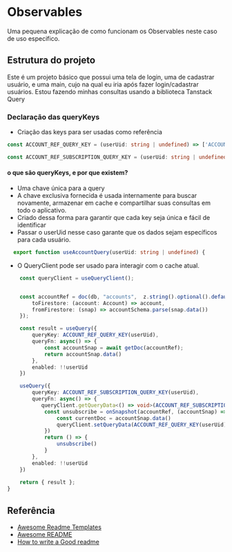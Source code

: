 
# Observables

Uma pequena explicação de como funcionam os Observables neste caso de uso especifico.

## Estrutura do projeto

Este é um projeto básico que possui uma tela de login, uma de cadastrar usuário, e uma main, cujo na qual eu iria após fazer login/cadastrar usuários. Estou fazendo minhas consultas usando a biblioteca Tanstack Query

### Declaração das queryKeys

 - Criação das keys para ser usadas como referência

```typescript
const ACCOUNT_REF_QUERY_KEY = (userUid: string | undefined) => ['ACCOUNT_REF_KEY', userUid]

const ACCOUNT_REF_SUBSCRIPTION_QUERY_KEY = (userUid: string | undefined) => ['ACCOUNT_SUBSCRIPTION_KEY', userUid]

```

#### o que são queryKeys, e por que existem?
- Uma chave única para a query
- A chave exclusiva fornecida é usada internamente para buscar novamente, armazenar em cache e compartilhar suas consultas em todo o aplicativo.
 - Criado dessa forma para garantir que cada key seja única e fácil de identificar 
 - Passar o userUid nesse caso garante que os dados sejam específicos para cada usuário.

```typescript
  export function useAccountQuery(userUid: string | undefined) {
```
  - O QueryClient pode ser usado para interagir com o cache atual.

```typescript
    const queryClient = useQueryClient();
```
```typescript

    const accountRef = doc(db, "accounts",  z.string().optional().default('undefined').parse(userUid)).withConverter({
        toFirestore: (account: Account) => account,
        fromFirestore: (snap) => accountSchema.parse(snap.data())
    });

    const result = useQuery({
        queryKey: ACCOUNT_REF_QUERY_KEY(userUid),
        queryFn: async() => {
            const accountSnap = await getDoc(accountRef);
            return accountSnap.data()
        },
        enabled: !!userUid
    })

    useQuery({
        queryKey: ACCOUNT_REF_SUBSCRIPTION_QUERY_KEY(userUid),
        queryFn: async() => {
           queryClient.getQueryData<() => void>(ACCOUNT_REF_SUBSCRIPTION_QUERY_KEY(userUid))?.()
            const unsubscribe = onSnapshot(accountRef, (accountSnap) => {
                const currentDoc = accountSnap.data()
                queryClient.setQueryData(ACCOUNT_REF_QUERY_KEY(userUid), currentDoc)
            })
            return () => {
                unsubscribe()
            }
        },
        enabled: !!userUid
    })
   
    return { result };
}
```

## Referência

 - [Awesome Readme Templates](https://awesomeopensource.com/project/elangosundar/awesome-README-templates)
 - [Awesome README](https://github.com/matiassingers/awesome-readme)
 - [How to write a Good readme](https://bulldogjob.com/news/449-how-to-write-a-good-readme-for-your-github-project)

